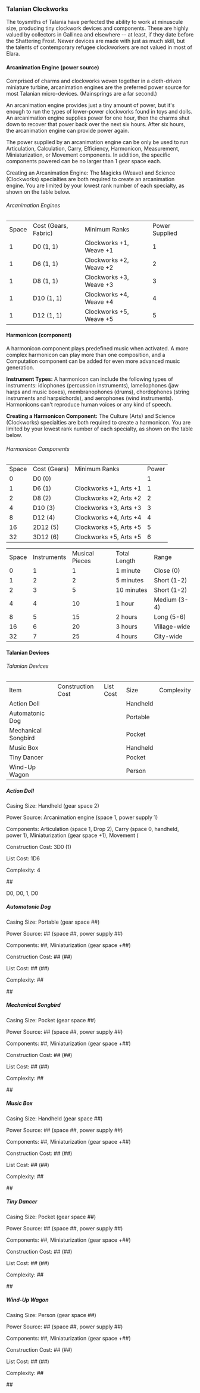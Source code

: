### Talanian Clockworks

The toysmiths of Talania have perfected the ability to work at minuscule
size, producing tiny clockwork devices and components. These are highly
valued by collectors in Gallinea and elsewhere -- at least, if they date
before the Shattering Frost. Newer devices are made with just as much
skill, but the talents of contemporary refugee clockworkers are not
valued in most of Elara.

#### Arcanimation Engine (power source)

Comprised of charms and clockworks woven together in a cloth-driven
miniature turbine, arcanimation engines are the preferred power source
for most Talanian micro-devices. (Mainsprings are a far second.)

An arcanimation engine provides just a tiny amount of power, but it's
enough to run the types of lower-power clockworks found in toys and
dolls. An arcanimation engine supplies power for one hour, then the
charms shut down to recover that power back over the next six hours.
After six hours, the arcanimation engine can provide power again.

The power supplied by an arcanimation engine can be only be used to run
Articulation, Calculation, Carry, Efficiency, Harmonicon, Measurement,
Miniaturization, or Movement components. In addition, the specific
components powered can be no larger than 1 gear space each.

Creating an Arcanimation Engine: The Magicks (Weave) and Science
(Clockworks) specialties are both required to create an arcanimation
engine. You are limited by your lowest rank number of each specialty, as
shown on the table
below.

###### Arcanimation Engines

|       |                      |                         |                |
| ----- | -------------------- | ----------------------- | -------------- |
| Space | Cost (Gears, Fabric) | Minimum Ranks           | Power Supplied |
| 1     | D0 (1, 1)            | Clockworks +1, Weave +1 | 1              |
| 1     | D6 (1, 1)            | Clockworks +2, Weave +2 | 2              |
| 1     | D8 (1, 1)            | Clockworks +3, Weave +3 | 3              |
| 1     | D10 (1, 1)           | Clockworks +4, Weave +4 | 4              |
| 1     | D12 (1, 1)           | Clockworks +5, Weave +5 | 5              |

#### Harmonicon (component)

A harmonicon component plays predefined music when activated. A more
complex harmonicon can play more than one composition, and a Computation
component can be added for even more advanced music generation.

**Instrument Types:** A harmonicon can include the following types of
instruments: idiophones (percussion instruments), lamellophones (jaw
harps and music boxes), membranophones (drums), chordophones (string
instruments and harpsichords), and aerophones (wind instruments).
Harmonicons can't reproduce human voices or any kind of speech.

**Creating a Harmonicon Component:** The Culture (Arts) and Science
(Clockworks) specialties are both required to create a harmonicon. You
are limited by your lowest rank number of each specialty, as shown on
the table below.

###### Harmonicon Components

|       |              |                        |       |
| ----- | ------------ | ---------------------- | ----- |
| Space | Cost (Gears) | Minimum Ranks          | Power |
| 0     | D0 (0)       |                        | 1     |
| 1     | D6 (1)       | Clockworks +1, Arts +1 | 1     |
| 2     | D8 (2)       | Clockworks +2, Arts +2 | 2     |
| 4     | D10 (3)      | Clockworks +3, Arts +3 | 3     |
| 8     | D12 (4)      | Clockworks +4, Arts +4 | 4     |
| 16    | 2D12 (5)     | Clockworks +5, Arts +5 | 5     |
| 32    | 3D12 (6)     | Clockworks +5, Arts +5 | 6     |

|       |             |                |              |              |
| ----- | ----------- | -------------- | ------------ | ------------ |
| Space | Instruments | Musical Pieces | Total Length | Range        |
| 0     | 1           | 1              | 1 minute     | Close (0)    |
| 1     | 2           | 2              | 5 minutes    | Short (1-2)  |
| 2     | 3           | 5              | 10 minutes   | Short (1-2)  |
| 4     | 4           | 10             | 1 hour       | Medium (3-4) |
| 8     | 5           | 15             | 2 hours      | Long (5-6)   |
| 16    | 6           | 20             | 3 hours      | Village-wide |
| 32    | 7           | 25             | 4 hours      | City-wide    |

#### Talanian Devices

###### Talanian Devices

|                     |                   |           |          |            |
| ------------------- | ----------------- | --------- | -------- | ---------- |
| Item                | Construction Cost | List Cost | Size     | Complexity |
| Action Doll         |                   |           | Handheld |            |
| Automatonic Dog     |                   |           | Portable |            |
| Mechanical Songbird |                   |           | Pocket   |            |
| Music Box           |                   |           | Handheld |            |
| Tiny Dancer         |                   |           | Pocket   |            |
| Wind-Up Wagon       |                   |           | Person   |            |

##### Action Doll

Casing Size: Handheld (gear space 2)

Power Source: Arcanimation engine (space 1, power supply 1)

Components: Articulation (space 1, Drop 2), Carry (space 0, handheld,
power 1), Miniaturization (gear space +1), Movement (

Construction Cost: 3D0 (1)

List Cost: 1D6

Complexity: 4

\#\#

D0, D0, 1, D0

##### Automatonic Dog

Casing Size: Portable (gear space \#\#)

Power Source: \#\# (space \#\#, power supply \#\#)

Components: \#\#, Miniaturization (gear space +\#\#)

Construction Cost: \#\# (\#\#)

List Cost: \#\# (\#\#)

Complexity: \#\#

\#\#

##### Mechanical Songbird

Casing Size: Pocket (gear space \#\#)

Power Source: \#\# (space \#\#, power supply \#\#)

Components: \#\#, Miniaturization (gear space +\#\#)

Construction Cost: \#\# (\#\#)

List Cost: \#\# (\#\#)

Complexity: \#\#

\#\#

##### Music Box

Casing Size: Handheld (gear space \#\#)

Power Source: \#\# (space \#\#, power supply \#\#)

Components: \#\#, Miniaturization (gear space +\#\#)

Construction Cost: \#\# (\#\#)

List Cost: \#\# (\#\#)

Complexity: \#\#

\#\#

##### Tiny Dancer

Casing Size: Pocket (gear space \#\#)

Power Source: \#\# (space \#\#, power supply \#\#)

Components: \#\#, Miniaturization (gear space +\#\#)

Construction Cost: \#\# (\#\#)

List Cost: \#\# (\#\#)

Complexity: \#\#

\#\#

##### Wind-Up Wagon

Casing Size: Person (gear space \#\#)

Power Source: \#\# (space \#\#, power supply \#\#)

Components: \#\#, Miniaturization (gear space +\#\#)

Construction Cost: \#\# (\#\#)

List Cost: \#\# (\#\#)

Complexity: \#\#

\#\#

